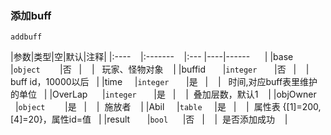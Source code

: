 ### 添加buff

`addbuff`

|参数|类型|空|默认|注释|
|:----    |:-------    |:--- |----|------      |
|base     |`object`        |否   |    |   玩家、怪物对象    |
|buffid       |`integer`       |否   |    |   buff id，10000以后   |
|time     |`integer`       |是   |    |   时间,对应buff表里维护的单位   |
|OverLap      |`integer`       |是   |    |  叠加层数，默认1    |
|objOwner     |`object`        |是   |    |  施放者    |
|Abil     |`table`     |是   |    |  属性表 {[1]=200, [4]=20}，属性id=值   |
|result       |`bool`      |否   |    |  是否添加成功    |

